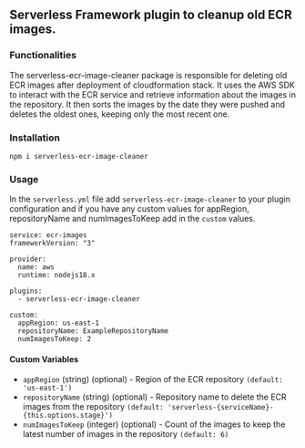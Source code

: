 ## Serverless Framework plugin to cleanup old ECR images.

### Functionalities

The serverless-ecr-image-cleaner package is responsible for deleting old ECR images after deployment of cloudformation stack. It uses the AWS SDK to interact with the ECR service and retrieve information about the images in the repository. It then sorts the images by the date they were pushed and deletes the oldest ones, keeping only the most recent one.

### Installation
```
npm i serverless-ecr-image-cleaner
```

### Usage
In the `serverless.yml` file add `serverless-ecr-image-cleaner` to your plugin configuration and if you have any custom values for appRegion, repositoryName and  numImagesToKeep add in the `custom` values.
```
service: ecr-images
frameworkVersion: "3"

provider:
  name: aws
  runtime: nodejs18.x

plugins:
  - serverless-ecr-image-cleaner

custom:
  appRegion: us-east-1
  repositoryName: ExampleRepositoryName
  numImagesToKeep: 2
```
#### Custom Variables
 - `appRegion` (string) (optional) - Region of the ECR repository `(default: 'us-east-1')`
 - `repositoryName` (string) (optional) -  Repository name to delete the ECR images from the repository `(default: 'serverless-{serviceName}-{this.options.stage}')`
 - `numImagesToKeep` (integer) (optional) - Count of the images to keep the latest number of images in the repository `(default: 6)`